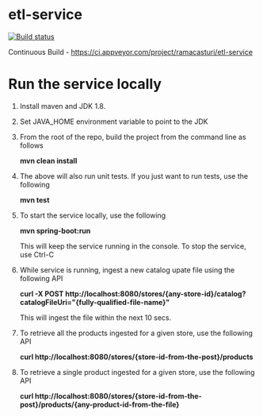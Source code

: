 # etl-service

[![Build status](https://ci.appveyor.com/api/projects/status/krj976ld8acm5ukd/branch/master?svg=true)](https://ci.appveyor.com/project/ramacasturi/etl-service/branch/master)

Continuous Build - https://ci.appveyor.com/project/ramacasturi/etl-service

# Run the service locally
1. Install maven and JDK 1.8.
2. Set JAVA_HOME environment variable to point to the JDK
3. From the root of the repo, build the project from the command line as follows

    <b>mvn clean install</b>
4. The above will also run unit tests. If you just want to run tests, use the following

    <b>mvn test</b>

5. To start the service locally, use the following

    <b>mvn spring-boot:run</b>

    This will keep the service running in the console. To stop the service, use Ctrl-C
6. While service is running, ingest a new catalog upate file using the following API

    <b>curl -X POST http://localhost:8080/stores/{any-store-id}/catalog?catalogFileUri="{fully-qualified-file-name}"</b>

    This will ingest the file within the next 10 secs.
7. To retrieve all the products ingested for a given store, use the following API

    <b>curl http://localhost:8080/stores/{store-id-from-the-post}/products</b>

8. To retrieve a single product ingested for a given store, use the following API

    <b>curl http://localhost:8080/stores/{store-id-from-the-post}/products/{any-product-id-from-the-file}</b>
